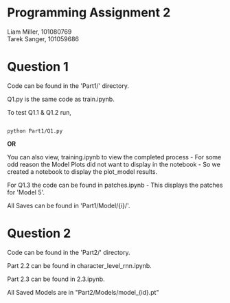 # Programming Assignment 2

Liam Miller, 101080769   
Tarek Sanger, 101059686   


# Question 1

Code can be found in the 'Part1/' directory. 

Q1.py is the same code as train.ipynb.

To test Q1.1 & Q1.2 run,

```

python Part1/Q1.py

```

**OR**

You can also view, training.ipynb to view the completed process - For some odd reason the Model Plots did not want to display in the notebook - So we created a notebook to display the plot_model results.


For Q1.3 the code can be found in patches.ipynb - This displays the patches for 'Model 5'.

All Saves can be found in 'Part1/Model/{i}/'.


# Question 2

Code can be found in the 'Part2/' directory. 

Part 2.2 can be found in character_level_rnn.ipynb.

Part 2.3 can be found in 2.3.ipynb.

All Saved Models are in "Part2/Models/model_{id}.pt" 